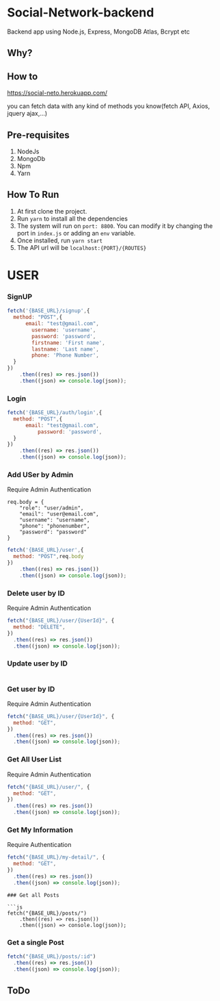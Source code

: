 # Social-Network-backend

Backend app using Node.js, Express, MongoDB Atlas, Bcrypt etc

## Why?

## How to

https://social-neto.herokuapp.com/

you can fetch data with any kind of methods you know(fetch API, Axios, jquery ajax,...)

## Pre-requisites

1. NodeJs
2. MongoDb
3. Npm
4. Yarn

## How To Run

1. At first clone the project.
2. Run `yarn` to install all the dependencies
3. The system will run on `port: 8800`. You can modify it by changing the port in `index.js` or adding an `env` variable.
4. Once installed, run `yarn start`
5. The API url will be `localhost:{PORT}/{ROUTES}`

# USER

### SignUP

```js
fetch('{BASE_URL}/signup',{
  method: "POST",{
      email: "test@gmail.com",
		username: 'username',
		password: 'password',
		firstname: 'First name',
		lastname: 'Last name',
		phone: 'Phone Number',
  }
})
	.then((res) => res.json())
	.then((json) => console.log(json));
```

### Login

```js
fetch('{BASE_URL}/auth/login',{
  method: "POST",{
      email: "test@gmail.com",
		  password: 'password',
  }
})
	.then((res) => res.json())
	.then((json) => console.log(json));
```

### Add USer by Admin

Require Admin Authentication

```
req.body = {
    "role": "user/admin",
    "email": "user@email.com",
    "username": "username",
    "phone": "phonenumber",
    "password": "password"
}

```

```js
fetch('{BASE_URL}/user',{
  method: "POST",req.body
})
	.then((res) => res.json())
	.then((json) => console.log(json));
```

### Delete user by ID

Require Admin Authentication

```js
fetch("{BASE_URL}/user/{UserId}", {
  method: "DELETE",
})
  .then((res) => res.json())
  .then((json) => console.log(json));
```

### Update user by ID

```

```

### Get user by ID

Require Admin Authentication

```js
fetch("{BASE_URL}/user/{UserId}", {
  method: "GET",
})
  .then((res) => res.json())
  .then((json) => console.log(json));
```

### Get All User List

Require Admin Authentication

```js
fetch("{BASE_URL}/user/", {
  method: "GET",
})
  .then((res) => res.json())
  .then((json) => console.log(json));
```

### Get My Information

Require Authentication

```js
fetch("{BASE_URL}/my-detail/", {
  method: "GET",
})
  .then((res) => res.json())
  .then((json) => console.log(json));
```

<!-- ### Edit My Information -->

````
### Get all Posts

```js
fetch("{BASE_URL}/posts/")
    .then((res) => res.json())
    .then((json) => console.log(json));
````

### Get a single Post

```js
fetch("{BASE_URL}/posts/:id")
  .then((res) => res.json())
  .then((json) => console.log(json));
```

## ToDo

```

```

